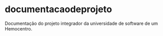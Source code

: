 # documentacaodeprojeto
Documentação do projeto integrador da universidade de software de um Hemocentro.
